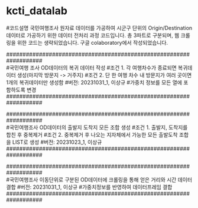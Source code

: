# kcti_datalab

#코드설명
국민여행조사 원자료 데이터를 가공하여 시군구 단위의 Origin/Destination 데이터로 가공하기 위한 데이터 전처리 과정 코드입니다.
총 3파트로 구분되며, 웹 크롤링을 위한 코드는 생략되었습니다.
구글 colaboratory에서 작성되었습니다.



###################################################################  
#국민여행 조사 OD데이터의 복귀 데이터 작성
#조건 1. 각 여행차수가 종료되면 복귀데이터 생성(마지막 방문지 -> 거주지)
#조건 2. 단 한 여행 차수 내 방문지가 여러 곳이면 1개의 복귀데이터만 생성함
#버전: 20231031_1, 이상규
#가중치 정보를 모든 열에 포함하도록 변경
###################################################################  


###################################################################  
#국민여행조사 OD데이터의 출발지 도착지 모든 조합 생성
#조건 1. 출발지, 도착지를 합친 후 중복제거
#조건 2. 중복제거 후 나오는 지자체에서 가능한 모든 출발도착 조합을 LIST로 생성
#버전: 20231023_1, 이상규
###################################################################  


###################################################################  
#국민여행조사 이동단위로 구분된 OD데이터에 크롤링을 통해 얻은 거리와 시간 데이터 결합
#버전: 20231031_1, 이상규
#가중치정보를 반영하여 데이터프레임 결합
###################################################################
